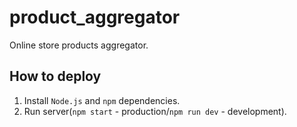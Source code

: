 # product_aggregator
Online store products aggregator.
  
## How to deploy
1. Install `Node.js` and `npm` dependencies.
1. Run server(`npm start` - production/`npm run dev` - development).